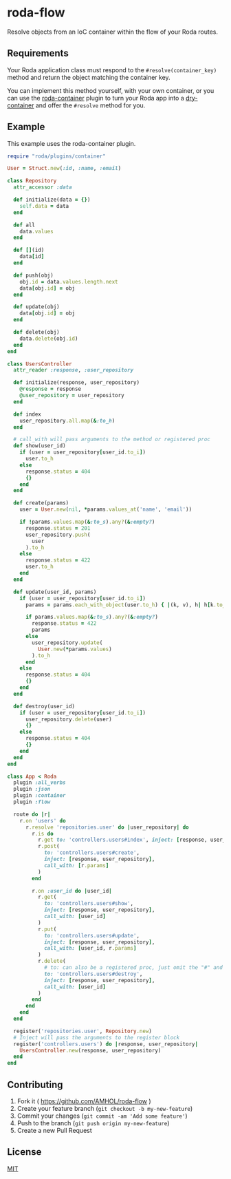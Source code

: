 # roda-flow

Resolve objects from an IoC container within the flow of your Roda routes.

## Requirements

Your Roda application class must respond to the `#resolve(container_key)` method and return the object matching the container key.

You can implement this method yourself, with your own container, or you can use the [roda-container](https://github.com/AMHOL/roda-container) plugin to turn your Roda app into a [dry-container](https://github.com/AMHOL/roda-container) and offer the `#resolve` method for you.

## Example

This example uses the roda-container plugin.

```ruby
require "roda/plugins/container"

User = Struct.new(:id, :name, :email)

class Repository
  attr_accessor :data

  def initialize(data = {})
    self.data = data
  end

  def all
    data.values
  end

  def [](id)
    data[id]
  end

  def push(obj)
    obj.id = data.values.length.next
    data[obj.id] = obj
  end

  def update(obj)
    data[obj.id] = obj
  end

  def delete(obj)
    data.delete(obj.id)
  end
end

class UsersController
  attr_reader :response, :user_repository

  def initialize(response, user_repository)
    @response = response
    @user_repository = user_repository
  end

  def index
    user_repository.all.map(&:to_h)
  end

  # call_with will pass arguments to the method or registered proc
  def show(user_id)
    if (user = user_repository[user_id.to_i])
      user.to_h
    else
      response.status = 404
      {}
    end
  end

  def create(params)
    user = User.new(nil, *params.values_at('name', 'email'))

    if !params.values.map(&:to_s).any?(&:empty?)
      response.status = 201
      user_repository.push(
        user
      ).to_h
    else
      response.status = 422
      user.to_h
    end
  end

  def update(user_id, params)
    if (user = user_repository[user_id.to_i])
      params = params.each_with_object(user.to_h) { |(k, v), h| h[k.to_sym] = v }

      if params.values.map(&:to_s).any?(&:empty?)
        response.status = 422
        params
      else
        user_repository.update(
          User.new(*params.values)
        ).to_h
      end
    else
      response.status = 404
      {}
    end
  end

  def destroy(user_id)
    if (user = user_repository[user_id.to_i])
      user_repository.delete(user)
      {}
    else
      response.status = 404
      {}
    end
  end
end

class App < Roda
  plugin :all_verbs
  plugin :json
  plugin :container
  plugin :flow

  route do |r|
    r.on 'users' do
      r.resolve 'repositories.user' do |user_repository| do
        r.is do
          r.get to: 'controllers.users#index', inject: [response, user_repository]
          r.post(
            to: 'controllers.users#create',
            inject: [response, user_repository],
            call_with: [r.params]
          )
        end

        r.on :user_id do |user_id|
          r.get(
            to: 'controllers.users#show',
            inject: [response, user_repository],
            call_with: [user_id]
          )
          r.put(
            to: 'controllers.users#update',
            inject: [response, user_repository],
            call_with: [user_id, r.params]
          )
          r.delete(
            # to: can also be a registered proc, just omit the "#" and method name
            to: 'controllers.users#destroy',
            inject: [response, user_repository],
            call_with: [user_id]
          )
        end
      end
    end
  end

  register('repositories.user', Repository.new)
  # Inject will pass the arguments to the register block
  register('controllers.users') do |response, user_repository|
    UsersController.new(response, user_repository)
  end
end
```

## Contributing

1. Fork it ( https://github.com/AMHOL/roda-flow )
2. Create your feature branch (`git checkout -b my-new-feature`)
3. Commit your changes (`git commit -am 'Add some feature'`)
4. Push to the branch (`git push origin my-new-feature`)
5. Create a new Pull Request

## License

[MIT](LICENSE.txt)

